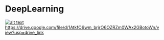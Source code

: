 # DeepLearning
[![alt text](https://drive.google.com/file/d/1AtkfO6wm_brjrO6OZRZm0WAx2GBotoWn/view?usp=drive_link)](https://drive.google.com/file/d/1AtkfO6wm_brjrO6OZRZm0WAx2GBotoWn/view?usp=drive_link)https://drive.google.com/file/d/1AtkfO6wm_brjrO6OZRZm0WAx2GBotoWn/view?usp=drive_link
